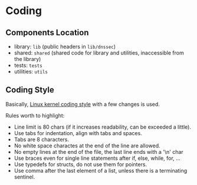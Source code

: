 # Coding

## Components Location

- library: `lib` (public headers in `lib/dnssec`)
- shared: `shared` (shared code for library and utilities, inaccessible from the library)
- tests: `tests`
- utilities: `utils`

## Coding Style

Basically, [Linux kernel coding style](https://www.kernel.org/doc/Documentation/CodingStyle) with a few changes is used.

Rules worth to highlight:

- Line limit is 80 chars (if it increases readability, can be exceeded a little).
- Use tabs for indentation, align with tabs and spaces.
- Tabs are 8 characters.
- No white space charactes at the end of the line are allowed.
- No empty lines at the end of the file, the last line ends with a '\n' char
- Use braces even for single line statements after if, else, while, for, ...
- Use typedefs for structs, do not use them for pointers.
- Use comma after the last element of a list, unless there is a terminating sentinel.
